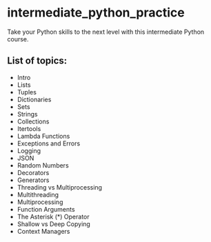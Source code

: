 # intermediate_python_practice

Take your Python skills to the next level with this intermediate Python course.

## List of topics:
- Intro
- Lists
- Tuples
- Dictionaries
- Sets
- Strings
- Collections
- Itertools
- Lambda Functions
- Exceptions and Errors
- Logging
- JSON
- Random Numbers
- Decorators
- Generators
- Threading vs Multiprocessing
- Multithreading
- Multiprocessing
- Function Arguments
- The Asterisk (*) Operator
- Shallow vs Deep Copying
- Context Managers
